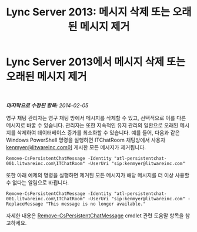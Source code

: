 ﻿---
title: 'Lync Server 2013: 메시지 삭제 또는 오래된 메시지 제거'
TOCTitle: 메시지 삭제 또는 오래된 메시지 제거
ms:assetid: 3f0c612d-6dfd-41a4-a5fe-5ff3448eb0ce
ms:mtpsurl: https://technet.microsoft.com/ko-kr/library/JJ215874(v=OCS.15)
ms:contentKeyID: 49303412
ms.date: 08/10/2015
mtps_version: v=OCS.15
ms.translationtype: HT
---

# Lync Server 2013에서 메시지 삭제 또는 오래된 메시지 제거

 

_**마지막으로 수정된 항목:** 2014-02-05_

영구 채팅 관리자는 영구 채팅 방에서 메시지를 삭제할 수 있고, 선택적으로 이를 다른 메시지로 바꿀 수 있습니다. 관리자는 또한 지속적인 유지 관리의 일환으로 오래된 메시지를 삭제하여 데이터베이스 증가를 최소화할 수 있습니다. 예를 들어, 다음과 같은 Windows PowerShell 명령을 실행하면 ITChatRoom 채팅방에서 사용자 kenmyer@litwareinc.com이 게시한 모든 메시지가 제거됩니다.

    Remove-CsPersistentChatMessage -Identity "atl-persistentchat-001.litwareinc.com\ITChatRoom" -UserUri "sip:kenmyer@litwareinc.com"

또한 아래 예제의 명령을 실행하면 제거된 모든 메시지가 해당 메시지를 더 이상 사용할 수 없다는 알림으로 바뀝니다.

    Remove-CsPersistentChatMessage -Identity "atl-persistentchat-001.litwareinc.com\ITChatRoom" -UserUri "sip:kenmyer@litwareinc.com" -ReplaceMessage "This message is no longer available."

자세한 내용은 [Remove-CsPersistentChatMessage](https://docs.microsoft.com/en-us/powershell/module/skype/Remove-CsPersistentChatMessage) cmdlet 관련 도움말 항목을 참고하세요.

